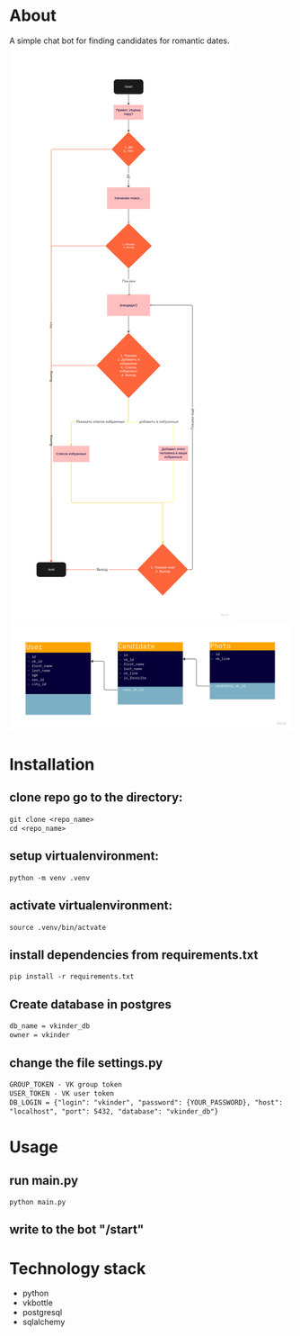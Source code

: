 # About
A simple chat bot for finding candidates for romantic dates.
![bot's dialog shema](https://github.com/AlekseyKibyakov/vkinder_dev/raw/main/dialog_shema.jpg)
![database shema](https://github.com/AlekseyKibyakov/vkinder_dev/raw/main/db_shema.jpg)
# Installation
## clone repo go to the directory:
```
git clone <repo_name>
cd <repo_name>
```
## setup virtualenvironment:
```
python -m venv .venv
```
## activate virtualenvironment:
```
source .venv/bin/actvate
```
## install dependencies from requirements.txt
```
pip install -r requirements.txt
```
## Create database in postgres
```
db_name = vkinder_db
owner = vkinder
```
## change the file settings.py
```
GROUP_TOKEN - VK group token
USER_TOKEN - VK user token
DB_LOGIN = {"login": "vkinder", "password": {YOUR_PASSWORD}, "host": "localhost", "port": 5432, "database": "vkinder_db"}
```
# Usage
## run main.py
```
python main.py
```
## write to the bot "/start"
# Technology stack
- python
- vkbottle
- postgresql
- sqlalchemy
